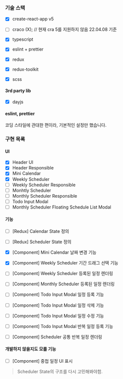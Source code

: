 
### 기술 스택

- [x] create-react-app v5
- [ ] craco (X); // 현재 cra 5를 지원하지 않음 22.04.08 기준
- [x] typescript 
- [x] eslint + prettier 
- [x] redux
- [x] redux-toolkit
- [x] scss


#### 3rd party lib
- [x] dayjs



#### eslint, prettier

코딩 스타일에 관대한 편이라, 기본적인 설정만 했습니다.


### 구현 목록

#### UI

- [x] Header UI
- [x] Header Responsible
- [x] Mini Calendar 
- [x] Weekly Scheduler
- [ ] Weekly Scheduler Responsible
- [ ] Monhtly Scheduler
- [ ] Monthly Scheduler Responsible
- [ ] Todo Input Modal
- [ ] Monthly Scheduler Floating Schedule List Modal

#### 기능
- [ ] [Redux] Calendar State 정의
- [ ] [Redux] Scheduler State 정의
- [x] [Component] Mini Calendar 날짜 변경 기능
- [x] [Component] Weekly Scheduler 기간 드래그 선택 기능
- [ ] [Component] Weekly Scheduler 등록된 일정 렌더링
- [ ] [Component] Monthly Scheduler 등록된 일정 렌더링
- [ ] [Component] Todo Input Modal 일정 등록 기능
- [ ] [Component] Todo Input Modal 일정 삭제 기능
- [ ] [Component] Todo Input Modal 일정 수정 기능
- [ ] [Component] Todo Input Modal 반복 일정 등록 기능
- [ ] [Component] Scheduler 공통 반복 일정 렌더링


#### 개발하지 않을지도 모를 기능
- [ ] [Component] 중첩 일정 UI 표시
> Scheduler State의 구조를 다시 고민해봐야함.

